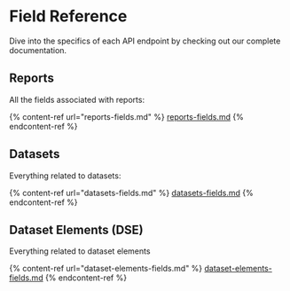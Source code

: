 # Field Reference

Dive into the specifics of each API endpoint by checking out our complete documentation.

## Reports

All the fields associated with reports:

{% content-ref url="reports-fields.md" %}
[reports-fields.md](reports-fields.md)
{% endcontent-ref %}

## Datasets

Everything related to datasets:

{% content-ref url="datasets-fields.md" %}
[datasets-fields.md](datasets-fields.md)
{% endcontent-ref %}

## Dataset Elements (DSE)

Everything related to dataset elements

{% content-ref url="dataset-elements-fields.md" %}
[dataset-elements-fields.md](dataset-elements-fields.md)
{% endcontent-ref %}

